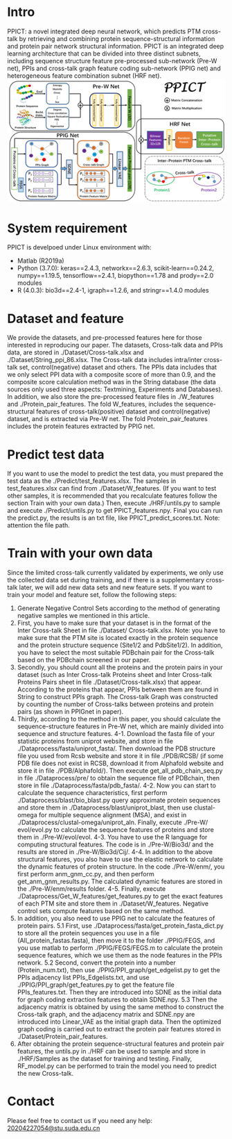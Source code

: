 # Intro
PPICT: a novel integrated deep neural network, which predicts PTM cross-talk by retrieving and
combining protein sequence-structural information and protein pair network structural information.
PPICT is an integrated deep learning architecture that can be divided into three distinct subnets, including
sequence structure feature pre-processed sub-network (Pre-W net), PPIs and cross-talk graph feature coding sub-network (PPIG net) and heterogeneous feature combination subnet (HRF net).
![PPICT_framework](IMG/Flowchart.png)

# System requirement
PPICT is develpoed under Linux environment with:
* Matlab  (R2019a)
* Python (3.7.0): keras==2.4.3, networkx==2.6.3, scikit-learn==0.24.2, numpy==1.19.5, tensorflow==2.4.1, biopython==1.78 and prody==2.0 modules
* R (4.0.3): bio3d==2.4-1, igraph==1.2.6, and stringr==1.4.0 modules

# Dataset and feature
We provide the datasets, and pre-processed features here for those interested in reproducing our paper.
The datasets, Cross-talk data and PPIs data, are stored in ./Dataset/Cross-talk.xlsx and ./Dataset/String\_ppi\_86.xlsx. The Cross-talk data includes intra/inter cross-talk set, control(negative) dataset and others.  The PPIs data includes that we only select PPI data with a composite score of more than 0.9, and the composite score calculation method was in the String database (the data sources only used three aspects: Textmining, Experiments and Databases).
In addition, we also store the pre-processed feature files in ./W\_features and ./Protein\_pair\_features. The fold W\_features, includes the sequence-structural features of cross-talk(positive) dataset and control(negative) dataset, and is extracted via Pre-W net. The fold Protein\_pair\_features includes the protein features extracted by PPIG net.
# Predict test data
If you want to use the model to predict the test data, you must prepared the test data as the ./Predict/test_features.xlsx.  The samples in test_features.xlsx can find from ./Dataset/W_features. (If you want to test other samples, it is recommended that you recalculate features follow the section Train with your own data.)
Then, execute ./HRF/untils.py to sample and execute ./Predict/untils.py to get PPICT\_features.npy.
Final you can run the predict.py, the results is an txt file, like PPICT\_predict\_scores.txt.
Note: attention the file path.
# Train with your own data
Since the limited cross-talk currently validated by experiments, we only use the collected data set during training, and if there is a supplementary cross-talk later, we will add new data sets and new feature sets. If you want to train your model and feature set, follow the following steps:
1. Generate Negative Control Sets according to the method of generating negative samples we mentioned in this article.
2. First, you have to make sure that your dataset is in the format of the Inter Cross-talk Sheet in file ./Dataset/ Cross-talk.xlsx. Note: you have to make sure that the PTM site is located exactly in the protein sequence and the protein structure sequence (Site1/2 and PdbSite1/2). In addition, you have to select the most suitable PDBchain pair for the Cross-talk based on the PDBchain screened in our paper.
3. Secondly, you should count all the proteins and the protein pairs in your dataset (such as Inter Cross-talk Proteins sheet and Inter Cross-talk Proteins Pairs sheet in file ./Dataset/Cross-talk.xlsx) that appear. According to the proteins that appear, PPIs between them are found in String to construct PPIs graph. The Cross-talk Graph was constructed by counting the number of Cross-talks between proteins and protein pairs (as shown in PPIGnet in paper).
4. Thirdly, according to the method in this paper, you should calculate the sequence-structure features in Pre-W net, which are mainly divided into sequence and structure features.
4-1. Download the fasta file of your statistic proteins from uniprot website, and store in file ./Dataprocess/fasta/uniprot_fasta/. Then download the PDB structure file you used from Rcsb website and store it in file ./PDB/RCSB/ (if some PDB file does not exist in RCSB, download it from Alphafold website and store it in file ./PDB/Alphafold/). Then execute get_all_pdb_chain_seq.py in file ./Dataprocess/pre/ to obtain the sequence file of PDBchain, then store in file ./Dataprocess/fasta/pdb_fasta/.
4-2. Now you can start to calculate the sequence characteristics, first perform ./Dataprocess/blast/bio_blast.py query approximate protein sequences and store them in ./Dataprocess/blast/uniprot_blast, then use clustal-omega for multiple sequence alignment (MSA), and exist in ./Dataprocess/clustal-omega/uniprot_aln. Finally, execute ./Pre-W/ evol/evol.py to calculate the sequence features of proteins and store them in ./Pre-W/evol/evol.
4-3. You have to use the R language for computing structural features. The code is in ./Pre-W/Bio3d/ and the results are stored in ./Pre-W/Bio3d/Cij/.
4-4. In addition to the above structural features, you also have to use the elastic network to calculate the dynamic features of protein structure. In the code ./Pre-W/enm/, you first perform anm_gnm_cc.py, and then perform get_anm_gnm_results.py. The calculated dynamic features are stored in the ./Pre-W/enm/results folder.
4-5. Finally, execute ./Dataprocess/Get_W_features/get_features.py to get the exact features of each PTM site and store them in ./Dataset/W_features. Negative control sets compute features based on the same method.
5. In addition, you also need to use PPIG net to calculate the features of protein pairs.
5.1 First, use ./Dataprocess/fasta/get_protein_fasta_dict.py to store all the protein sequences you use in a file (All_protein_fastas.fasta), then move it to the folder ./PPIG/FEGS, and you use matlab to perform ./PPIG/FEGS/FEGS.m to calculate the protein sequence features, which we use them as the node features in the PPIs network.
5.2 Second, convert the protein into a number (Protein_num.txt), then use ./PPIG/PPI_graph/get_edgelist.py to get the PPIs adjacency list PPIs_Edgelists.txt, and use ./PPIG/PPI_graph/get_features.py to get the feature file PPIs_features.txt. Then they are introduced into SDNE as the initial data for graph coding extraction features to obtain SDNE.npy.
5.3 Then the adjacency matrix is obtained by using the same method to construct the Cross-talk graph, and the adjacency matrix and SDNE.npy are introduced into Linear_VAE as the initial graph data. Then the optimized graph coding is carried out to extract the protein pair features stored in ./Dataset/Protein_pair_features.
6. After obtaining the protein sequence-structural features and protein pair features, the untils.py in ./HRF can be used to sample and store in ./HRF/Samples as the dataset for training and testing. Finally, RF_model.py can be performed to train the model you need to predict the new Cross-talk.
# Contact
Please feel free to contact us if you need any help: 20204227054@stu.suda.edu.cn